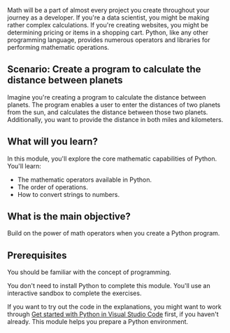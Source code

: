 Math will be a part of almost every project you create throughout your journey as a developer. If you're a data scientist, you might be making rather complex calculations. If you're creating websites, you might be determining pricing or items in a shopping cart. Python, like any other programming language, provides numerous operators and libraries for performing mathematic operations.

## Scenario: Create a program to calculate the distance between planets

Imagine you're creating a program to calculate the distance between planets. The program enables a user to enter the distances of two planets from the sun, and calculates the distance between those two planets. Additionally, you want to provide the distance in both miles and kilometers.

## What will you learn?

In this module, you'll explore the core mathematic capabilities of Python. You'll learn:

- The mathematic operators available in Python.
- The order of operations.
- How to convert strings to numbers.

## What is the main objective?

Build on the power of math operators when you create a Python program.

## Prerequisites

You should be familiar with the concept of programming.

You don't need to install Python to complete this module. You'll use an interactive sandbox to complete the exercises.

If you want to try out the code in the explanations, you might want to work through [Get started with Python in Visual Studio Code](/training/modules/python-install-vscode?azure-portal=true) first, if you haven't already. This module helps you prepare a Python environment.